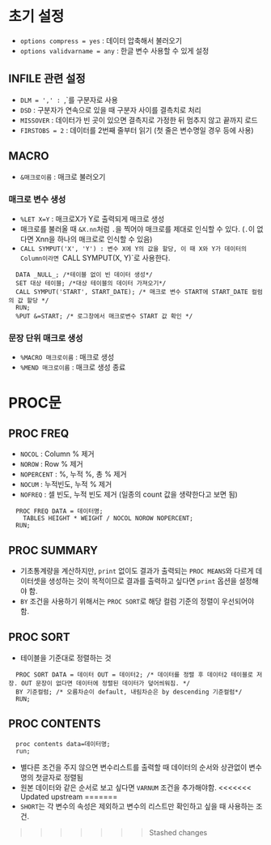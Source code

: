 # 초기 설정
- `options compress = yes` : 데이터 압축해서 불러오기
- `options validvarname = any` : 한글 변수 사용할 수 있게 설정

## INFILE 관련 설정
- `DLM = ',' : `,`를 구분자로 사용
- `DSD` : 구분자가 연속으로 있을 때 구분자 사이를 결측치로 처리
- `MISSOVER` : 데이터가 빈 곳이 있으면 결측지로 가정한 뒤 멈추지 않고 끝까지 로드
- `FIRSTOBS = 2` : 데이터를 2번째 줄부터 읽기 (첫 줄은 변수명일 경우 등에 사용)

## MACRO
- `&매크로이름` : 매크로 불러오기
### 매크로 변수 생성
- `%LET X=Y` : 매크로X가 Y로 출력되게 매크로 생성
- 매크로를 불러올 때 `&X.nn`처럼 `.`을 찍어야 매크로를 제대로 인식할 수 있다. (`.`이 없다면 Xnn을 하나의 매크로로 인식할 수 있음)
- `CALL SYMPUT('X', 'Y') : 변수 X에 Y의 값을 할당, 이 때 X와 Y가 데이터의 Column이라면 `CALL SYMPUT(X, Y)`로 사용한다.
```sas
  DATA _NULL_; /*테이블 없이 빈 데이터 생성*/
  SET 대상 테이블; /*대상 테이블의 데이터 가져오기*/
  CALL SYMPUT('START', START_DATE); /* 매크로 변수 START에 START_DATE 컬럼의 값 할당 */
  RUN;
  %PUT &=START; /* 로그창에서 매크로변수 START 값 확인 */
```

### 문장 단위 매크로 생성
- `%MACRO 매크로이름` : 매크로 생성
- `%MEND 매크로이름` : 매크로 생성 종료

# PROC문

## PROC FREQ
- `NOCOL` : Column % 제거
- `NOROW` : Row % 제거
- `NOPERCENT` : %, 누적 %, 총 % 제거
- `NOCUM` : 누적빈도, 누적 % 제거
- `NOFREQ` : 셀 빈도, 누적 빈도 제거 (일종의 count 값을 생략한다고 보면 됨)
```sas
  PROC FREQ DATA = 데이터명;
    TABLES HEIGHT * WEIGHT / NOCOL NOROW NOPERCENT;
  RUN;
```

## PROC SUMMARY
- 기초통계량을 계산하지만, `print` 없이도 결과가 출력되는 `PROC MEANS`와 다르게 데이터셋을 생성하는 것이 목적이므로 결과를 출력하고 싶다면 `print` 옵션을 설정해야 함.
- `BY` 조건을 사용하기 위해서는 `PROC SORT`로 해당 컬럼 기준의 정렬이 우선되어야 함.

## PROC SORT
- 테이블을 기준대로 정렬하는 것
```SAS
  PROC SORT DATA = 데이터 OUT = 데이터2; /* 데이터를 정렬 후 데이터2 테이블로 저장. OUT 문장이 없다면 데이터에 정렬된 데이터가 덮어씌워짐. */
  BY 기준컬럼; /* 오름차순이 default, 내림차순은 by descending 기준컬럼*/
  RUN;
```
  

## PROC CONTENTS

```sas
  proc contents data=데이터명;
  run;
```
- 별다른 조건을 주지 않으면 변수리스트를 출력할 때 데이터의 순서와 상관없이 변수명의 첫글자로 정렬됨
- 원본 데이터와 같은 순서로 보고 싶다면 `VARNUM` 조건을 추가해야함.
<<<<<<< Updated upstream
=======
- `SHORT`는 각 변수의 속성은 제외하고 변수의 리스트만 확인하고 싶을 때 사용하는 조건.
>>>>>>> Stashed changes
